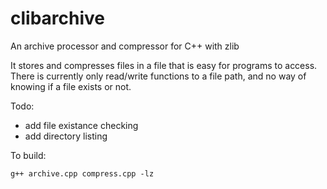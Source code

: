 # clibarchive
An archive processor and compressor for C++ with zlib

It stores and compresses files in a file that is easy for programs to access.
There is currently only read/write functions to a file path, and no way of
knowing if a file exists or not.

Todo:
- add file existance checking
- add directory listing

To build:

`g++ archive.cpp compress.cpp -lz`

